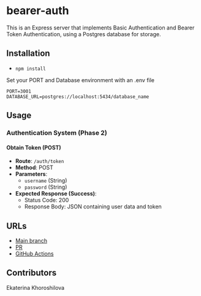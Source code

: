 # bearer-auth

This is an Express server that implements Basic Authentication and Bearer Token Authentication, using a Postgres database for storage.

## Installation

* `npm install`

Set your PORT and Database environment with an .env file

```text
PORT=3001
DATABASE_URL=postgres://localhost:5434/database_name
```

## Usage

### Authentication System (Phase 2)

#### Obtain Token (POST)

- **Route**: `/auth/token`
- **Method**: POST
- **Parameters**:
  - `username` (String)
  - `password` (String)
- **Expected Response (Success)**:
  - Status Code: 200
  - Response Body: JSON containing user data and token

## URLs

- [Main branch](https://bearer-aut.onrender.com)
- [PR](https://github.com/KatKho/bearer-auth/pull/1)
- [GitHub Actions](https://github.com/KatKho/bearer-auth/actions)

## Contributors

Ekaterina Khoroshilova